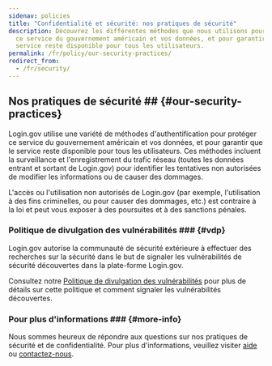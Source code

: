 ```yaml
---
sidenav: policies
title: "Confidentialité et sécurité: nos pratiques de sécurité"
description: Découvrez les différentes méthodes que nous utilisons pour protéger
  ce service du gouvernement américain et vos données, et pour garantir que le
  service reste disponible pour tous les utilisateurs.
permalink: /fr/policy/our-security-practices/
redirect_from:
  - /fr/security/
---
```


## Nos pratiques de sécurité ## {#our-security-practices}
 Login.gov utilise une variété de méthodes d'authentification pour protéger ce service du gouvernement américain et vos données, et pour garantir que le service reste disponible pour tous les utilisateurs. Ces méthodes incluent la surveillance et l'enregistrement du trafic réseau (toutes les données entrant et sortant de Login.gov) pour identifier les tentatives non autorisées de modifier les informations ou de causer des dommages.

L'accès ou l'utilisation non autorisés de Login.gov (par exemple, l'utilisation à des fins criminelles, ou pour causer des dommages, etc.) est contraire à la loi et peut vous exposer à des poursuites et à des sanctions pénales.

### Politique de divulgation des vulnérabilités ### {#vdp}
 Login.gov autorise la communauté de sécurité extérieure à effectuer des recherches sur la sécurité dans le but de signaler les vulnérabilités de sécurité découvertes dans la plate-forme Login.gov.

Consultez notre [Politique de divulgation des vulnérabilités](https://handbook.tts.gsa.gov/general-information-and-resources/tech-policies/responding-to-public-disclosure-vulnerabilities/) pour plus de détails sur cette politique et comment signaler les vulnérabilités découvertes.

### Pour plus d'informations ### {#more-info}

Nous sommes heureux de répondre aux questions sur nos pratiques de sécurité et de confidentialité. Pour plus d'informations, veuillez visiter [aide](/fr/help/) ou [contactez-nous](/fr/contact/).
